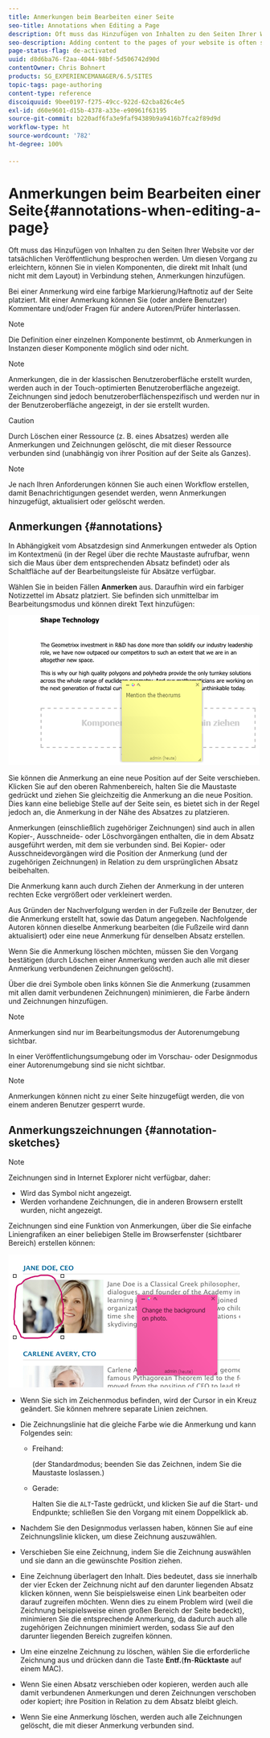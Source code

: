```yaml
---
title: Anmerkungen beim Bearbeiten einer Seite
seo-title: Annotations when Editing a Page
description: Oft muss das Hinzufügen von Inhalten zu den Seiten Ihrer Website vor der tatsächlichen Veröffentlichung besprochen werden. Zur Erleichterung dieses Vorgangs können Sie in vielen Komponenten, die in direkter Verbindung mit dem Inhalt stehen, Anmerkungen hinzufügen.
seo-description: Adding content to the pages of your website is often subject to discussions prior to it actually being published. To aid this, many components directly related to content allow you to add an annotation.
page-status-flag: de-activated
uuid: d8d6ba76-f2aa-4044-98bf-5d506742d90d
contentOwner: Chris Bohnert
products: SG_EXPERIENCEMANAGER/6.5/SITES
topic-tags: page-authoring
content-type: reference
discoiquuid: 9bee0197-f275-49cc-922d-62cba826c4e5
exl-id: d60e9601-d15b-4378-a33e-e90961f63195
source-git-commit: b220adf6fa3e9faf94389b9a9416b7fca2f89d9d
workflow-type: ht
source-wordcount: '782'
ht-degree: 100%

---
```


# Anmerkungen beim Bearbeiten einer Seite{#annotations-when-editing-a-page}

Oft muss das Hinzufügen von Inhalten zu den Seiten Ihrer Website vor der tatsächlichen Veröffentlichung besprochen werden. Um diesen Vorgang zu erleichtern, können Sie in vielen Komponenten, die direkt mit Inhalt (und nicht mit dem Layout) in Verbindung stehen, Anmerkungen hinzufügen.

Bei einer Anmerkung wird eine farbige Markierung/Haftnotiz auf der Seite platziert. Mit einer Anmerkung können Sie (oder andere Benutzer) Kommentare und/oder Fragen für andere Autoren/Prüfer hinterlassen.

>[!NOTE]
>
>Die Definition einer einzelnen Komponente bestimmt, ob Anmerkungen in Instanzen dieser Komponente möglich sind oder nicht.

>[!NOTE]
>
>Anmerkungen, die in der klassischen Benutzeroberfläche erstellt wurden, werden auch in der Touch-optimierten Benutzeroberfläche angezeigt. Zeichnungen sind jedoch benutzeroberflächenspezifisch und werden nur in der Benutzeroberfläche angezeigt, in der sie erstellt wurden.

>[!CAUTION]
>
>Durch Löschen einer Ressource (z. B. eines Absatzes) werden alle Anmerkungen und Zeichnungen gelöscht, die mit dieser Ressource verbunden sind (unabhängig von ihrer Position auf der Seite als Ganzes).

>[!NOTE]
>
>Je nach Ihren Anforderungen können Sie auch einen Workflow erstellen, damit Benachrichtigungen gesendet werden, wenn Anmerkungen hinzugefügt, aktualisiert oder gelöscht werden.

## Anmerkungen {#annotations}

In Abhängigkeit vom Absatzdesign sind Anmerkungen entweder als Option im Kontextmenü (in der Regel über die rechte Maustaste aufrufbar, wenn sich die Maus über dem entsprechenden Absatz befindet) oder als Schaltfläche auf der Bearbeitungsleiste für Absätze verfügbar.

Wählen Sie in beiden Fällen **Anmerken** aus. Daraufhin wird ein farbiger Notizzettel im Absatz platziert. Sie befinden sich unmittelbar im Bearbeitungsmodus und können direkt Text hinzufügen:

![chlimage_1-137](assets/chlimage_1-137.png)

Sie können die Anmerkung an eine neue Position auf der Seite verschieben. Klicken Sie auf den oberen Rahmenbereich, halten Sie die Maustaste gedrückt und ziehen Sie gleichzeitig die Anmerkung an die neue Position. Dies kann eine beliebige Stelle auf der Seite sein, es bietet sich in der Regel jedoch an, die Anmerkung in der Nähe des Absatzes zu platzieren.

Anmerkungen (einschließlich zugehöriger Zeichnungen) sind auch in allen Kopier-, Ausschneide- oder Löschvorgängen enthalten, die in dem Absatz ausgeführt werden, mit dem sie verbunden sind. Bei Kopier- oder Ausschneidevorgängen wird die Position der Anmerkung (und der zugehörigen Zeichnungen) in Relation zu dem ursprünglichen Absatz beibehalten.

Die Anmerkung kann auch durch Ziehen der Anmerkung in der unteren rechten Ecke vergrößert oder verkleinert werden.

Aus Gründen der Nachverfolgung werden in der Fußzeile der Benutzer, der die Anmerkung erstellt hat, sowie das Datum angegeben. Nachfolgende Autoren können dieselbe Anmerkung bearbeiten (die Fußzeile wird dann aktualisiert) oder eine neue Anmerkung für denselben Absatz erstellen.

Wenn Sie die Anmerkung löschen möchten, müssen Sie den Vorgang bestätigen (durch Löschen einer Anmerkung werden auch alle mit dieser Anmerkung verbundenen Zeichnungen gelöscht).

Über die drei Symbole oben links können Sie die Anmerkung (zusammen mit allen damit verbundenen Zeichnungen) minimieren, die Farbe ändern und Zeichnungen hinzufügen.

>[!NOTE]
>
>Anmerkungen sind nur im Bearbeitungsmodus der Autorenumgebung sichtbar. 
>
>In einer Veröffentlichungsumgebung oder im Vorschau- oder Designmodus einer Autorenumgebung sind sie nicht sichtbar.

>[!NOTE]
>
>Anmerkungen können nicht zu einer Seite hinzugefügt werden, die von einem anderen Benutzer gesperrt wurde.

## Anmerkungszeichnungen {#annotation-sketches}

>[!NOTE]
>
>Zeichnungen sind in Internet Explorer nicht verfügbar, daher:
>
>* Wird das Symbol nicht angezeigt.
>* Werden vorhandene Zeichnungen, die in anderen Browsern erstellt wurden, nicht angezeigt.
>


Zeichnungen sind eine Funktion von Anmerkungen, über die Sie einfache Liniengrafiken an einer beliebigen Stelle im Browserfenster (sichtbarer Bereich) erstellen können:

![chlimage_1-138](assets/chlimage_1-138.png)

* Wenn Sie sich im Zeichenmodus befinden, wird der Cursor in ein Kreuz geändert. Sie können mehrere separate Linien zeichnen.
* Die Zeichnungslinie hat die gleiche Farbe wie die Anmerkung und kann Folgendes sein:

   * Freihand:

      (der Standardmodus; beenden Sie das Zeichnen, indem Sie die Maustaste loslassen.)

   * Gerade:

      Halten Sie die `ALT`-Taste gedrückt, und klicken Sie auf die Start- und Endpunkte; schließen Sie den Vorgang mit einem Doppelklick ab.

* Nachdem Sie den Designmodus verlassen haben, können Sie auf eine Zeichnungslinie klicken, um diese Zeichnung auszuwählen.
* Verschieben Sie eine Zeichnung, indem Sie die Zeichnung auswählen und sie dann an die gewünschte Position ziehen.
* Eine Zeichnung überlagert den Inhalt. Dies bedeutet, dass sie innerhalb der vier Ecken der Zeichnung nicht auf den darunter liegenden Absatz klicken können, wenn Sie beispielsweise einen Link bearbeiten oder darauf zugreifen möchten. Wenn dies zu einem Problem wird (weil die Zeichnung beispielsweise einen großen Bereich der Seite bedeckt), minimieren Sie die entsprechende Anmerkung, da dadurch auch alle zugehörigen Zeichnungen minimiert werden, sodass Sie auf den darunter liegenden Bereich zugreifen können.
* Um eine einzelne Zeichnung zu löschen, wählen Sie die erforderliche Zeichnung aus und drücken dann die Taste **Entf.**(**fn**-**Rücktaste** auf einem MAC).

* Wenn Sie einen Absatz verschieben oder kopieren, werden auch alle damit verbundenen Anmerkungen und deren Zeichnungen verschoben oder kopiert; ihre Position in Relation zu dem Absatz bleibt gleich.
* Wenn Sie eine Anmerkung löschen, werden auch alle Zeichnungen gelöscht, die mit dieser Anmerkung verbunden sind.

